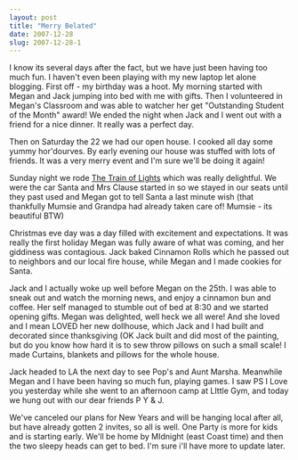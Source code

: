 ```yaml
---
layout: post
title: "Merry Belated"
date: 2007-12-28
slug: 2007-12-28-1
---
```


I know its several days after the fact, but we have just been having too much fun.  I haven&apos;t even been playing with my new laptop let alone blogging.  First off - my birthday was a hoot.  My morning started with Megan and Jack jumping into bed with me with gifts.  Then I volunteered in Megan&apos;s Classroom and was able to watcher her get &quot;Outstanding Student of the Month&quot; award!  We ended the night when Jack and I went out with a friend for a nice dinner.  It really was a perfect day.  

Then on Saturday the 22 we had our open house.  I cooked all day some yummy  hor&apos;dourves.   By early evening our house was stuffed with lots of friends. It was a very merry event and I&apos;m sure we&apos;ll be doing it again!

Sunday night we rode  [The Train of Lights](http://www.ncry.org/home.htm)  which was really delightful.  We were the car Santa and Mrs Clause started in so we stayed in our seats until they past used and Megan got to tell Santa a last minute wish (that thankfully Mumsie and Grandpa had already taken care of!  Mumsie - its beautiful BTW)

Christmas eve day was a day filled with excitement and expectations.   It was really the first holiday Megan was fully aware of what was coming, and her giddiness was contagious.  Jack baked Cinnamon Rolls which he passed out to neighbors and our local fire house, while Megan and I made cookies for Santa.  

Jack and I actually woke up well before Megan on the 25th.  I was able to sneak out and watch the morning news, and enjoy a cinnamon bun and coffee.  Her self managed to stumble out of bed at 8:30 and we started opening gifts.  Megan was delighted, well heck we all were!  And she loved and I mean LOVED her new dollhouse, which Jack and I had built and decorated since thanksgiving (OK Jack built and did most of the painting, but do you know how hard it is to sew throw pillows on such a small scale!  I made Curtains, blankets and pillows for the whole house.  

Jack headed to LA the next day to see Pop&apos;s and Aunt Marsha.  Meanwhile Megan and I have been having so much fun, playing games.  I saw PS I Love you yesterday while she went to an afternoon camp at LIttle Gym, and today we hung out with our dear friends P Y & J.  

We&apos;ve canceled our plans for New Years and will be hanging local  after all, but have already gotten 2 invites, so all is well.  One Party is more for kids and is starting early.  We&apos;ll be home by MIdnight (east Coast time) and then  the two sleepy heads can get to bed.  I&apos;m sure i&apos;ll have more to update later.  
